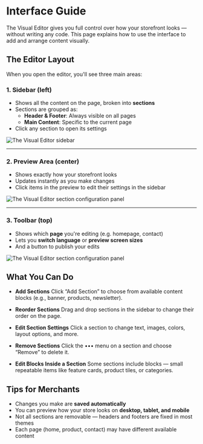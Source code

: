 # Interface Guide

The Visual Editor gives you full control over how your storefront looks — without writing any code. This page explains how to use the interface to add and arrange content visually.

## The Editor Layout

When you open the editor, you'll see three main areas:

### 1. Sidebar (left)

- Shows all the content on the page, broken into **sections**
- Sections are grouped as:
  - **Header & Footer**: Always visible on all pages
  - **Main Content**: Specific to the current page
- Click any section to open its settings

![The Visual Editor sidebar](/editor-sidebar.png)

---

### 2. Preview Area (center)

- Shows exactly how your storefront looks
- Updates instantly as you make changes
- Click items in the preview to edit their settings in the sidebar

![The Visual Editor section configuration panel](/editor-edit-section.png)

---

### 3. Toolbar (top)

- Shows which **page** you're editing (e.g. homepage, contact)
- Lets you **switch language** or **preview screen sizes**
- And a button to publish your edits

![The Visual Editor section configuration panel](/editor-toolbar.png)

## What You Can Do

- **Add Sections**
  Click “Add Section” to choose from available content blocks (e.g., banner, products, newsletter).

- **Reorder Sections**
  Drag and drop sections in the sidebar to change their order on the page.

- **Edit Section Settings**
  Click a section to change text, images, colors, layout options, and more.

- **Remove Sections**
  Click the ••• menu on a section and choose “Remove” to delete it.

- **Edit Blocks Inside a Section**
  Some sections include blocks — small repeatable items like feature cards, product tiles, or categories.

## Tips for Merchants

- Changes you make are **saved automatically**
- You can preview how your store looks on **desktop, tablet, and mobile**
- Not all sections are removable — headers and footers are fixed in most themes
- Each page (home, product, contact) may have different available content
